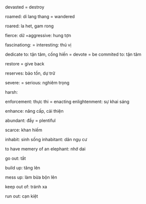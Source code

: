 devasted = destroy 

roamed: di lang thang
      = wandered

roared: la het, gam rong

fierce: dữ 
      =aggressive: hung tợn

fascinationg:
      = interesting: thú vị

dedicate to: tận tâm, cống hiến
      = devote
      = be commited to: tận tâm 

restore
      = give back 

reserves: bảo tồn, dự trữ

severe: 
      = serious: nghiêm trọng 
    
harsh: 

enforcement: thực thi 
      = enacting
enlightenment: sự khai sáng

enhance: nâng cấp, cải thiện

abundant: đầy
      = plentiful

scarce: khan hiếm

inhabit: sinh sống
inhabitant: dân ngụ cư

to have memery of an elephant: nhớ dai

go out: tắt

build up: tăng lên

mess up: làm bừa bộn lên


keep out of: tránh xa 

run out: cạn kiệt 










